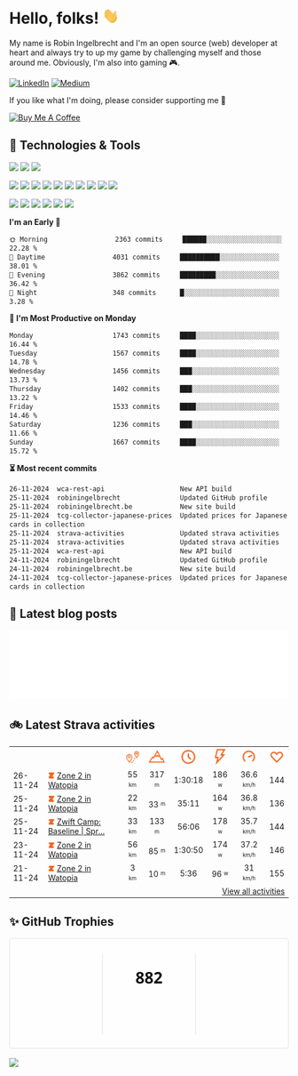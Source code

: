 # Hello, folks! <img src="https://raw.githubusercontent.com/robiningelbrecht/robiningelbrecht/master/wave.gif" width="30">
 
My name is Robin Ingelbrecht and I'm an open source (web) developer at heart and always try to up my game by challenging myself and those around me.
Obviously, I'm also into gaming 🎮.

[![LinkedIn](https://img.shields.io/badge/LinkedIn-0D61B8?style=flat&logo=linkedin&logoColor=white&color=0D61B8)](https://linkedin.com/in/robin-ingelbrecht) 
[![Medium](https://img.shields.io/badge/Medium-2bbc8a?style=flat&logo=medium&logoColor=white&color=2bbc8a)](https://ingelbrechtrobin.medium.com/) 

If you like what I'm doing, please consider supporting me 🙏

<a href="https://www.buymeacoffee.com/ingelbrecht" target="_blank"><img src="https://cdn.buymeacoffee.com/buttons/v2/default-yellow.png" alt="Buy Me A Coffee" style="height: 40px !important;" ></a>

## :wrench: Technologies & Tools
![](https://img.shields.io/badge/OS-Linux-informational?style=flat&logo=linux&logoColor=white&color=2bbc8a)
![](https://img.shields.io/badge/OS-Macos-informational?style=flat&logo=macos&logoColor=white&color=2bbc8a)
![](https://img.shields.io/badge/Editor-phpstorm-informational?style=flat&logo=phpstorm&logoColor=white&color=2bbc8a)

![](https://img.shields.io/badge/Code-Php-informational?style=flat&logo=php&logoColor=white&color=2bbc8a)
![](https://img.shields.io/badge/Framework-Symfony-informational?style=flat&logo=symfony&logoColor=white&color=2bbc8a)
![](https://img.shields.io/badge/Framework-Drupal-informational?style=flat&logo=drupal&logoColor=white&color=2bbc8a)
![](https://img.shields.io/badge/Framework-Laravel-informational?style=flat&logo=laravel&logoColor=white&color=2bbc8a)
![](https://img.shields.io/badge/Code-Python-informational?style=flat&logo=python&logoColor=white&color=2bbc8a)
![](https://img.shields.io/badge/Code-JavaScript-informational?style=flat&logo=javascript&logoColor=white&color=2bbc8a)
![](https://img.shields.io/badge/Code-css3-informational?style=flat&logo=css3&logoColor=white&color=2bbc8a)
![](https://img.shields.io/badge/Code-html5-informational?style=flat&logo=html5&logoColor=white&color=2bbc8a)
![](https://img.shields.io/badge/Code-chart.js-informational?style=flat&logo=chartdotjs&logoColor=white&color=2bbc8a)
![](https://img.shields.io/badge/Shell-Bash-informational?style=flat&logo=gnu-bash&logoColor=white&color=2bbc8a)

![](https://img.shields.io/badge/Tools-MySQL-informational?style=flat&logo=mysql&logoColor=white&color=2bbc8a)
![](https://img.shields.io/badge/Tools-MariaDB-informational?style=flat&logo=mariadb&logoColor=white&color=2bbc8a)
![](https://img.shields.io/badge/Tools-RabbitMQ-informational?style=flat&logo=rabbitmq&logoColor=white&color=2bbc8a)
![](https://img.shields.io/badge/Tools-Redis-informational?style=flat&logo=redis&logoColor=white&color=2bbc8a)
![](https://img.shields.io/badge/Devops-Docker-informational?style=flat&logo=docker&logoColor=white&color=2bbc8a)
![](https://img.shields.io/badge/GitHub-continuous%20integration-informational?style=flat&logo=github%20actions&logoColor=white&color=2bbc8a)

<!--START_SECTION:commits-per-day-time-->
**I&#039;m an Early 🐤**

```text
🌞 Morning                 2363 commits     ██████░░░░░░░░░░░░░░░░░░░   22.28 %
🌆 Daytime                 4031 commits     ██████████░░░░░░░░░░░░░░░   38.01 %
🌃 Evening                 3862 commits     █████████░░░░░░░░░░░░░░░░   36.42 %
🌙 Night                   348 commits      █░░░░░░░░░░░░░░░░░░░░░░░░   3.28 %
```
<!--END_SECTION:commits-per-day-time-->

<!--START_SECTION:commits-per-weekday-->
**📅 I&#039;m Most Productive on Monday**

```text
Monday                    1743 commits     ████░░░░░░░░░░░░░░░░░░░░░   16.44 %
Tuesday                   1567 commits     ████░░░░░░░░░░░░░░░░░░░░░   14.78 %
Wednesday                 1456 commits     ███░░░░░░░░░░░░░░░░░░░░░░   13.73 %
Thursday                  1402 commits     ███░░░░░░░░░░░░░░░░░░░░░░   13.22 %
Friday                    1533 commits     ████░░░░░░░░░░░░░░░░░░░░░   14.46 %
Saturday                  1236 commits     ███░░░░░░░░░░░░░░░░░░░░░░   11.66 %
Sunday                    1667 commits     ████░░░░░░░░░░░░░░░░░░░░░   15.72 %
```
<!--END_SECTION:commits-per-weekday-->

<!--START_SECTION:most-recent-commits-->
**⏳ Most recent commits**
                                        
```text
26-11-2024  wca-rest-api                   New API build
25-11-2024  robiningelbrecht               Updated GitHub profile
25-11-2024  robiningelbrecht.be            New site build
25-11-2024  tcg-collector-japanese-prices  Updated prices for Japanese cards in collection
25-11-2024  strava-activities              Updated strava activities
25-11-2024  strava-activities              Updated strava activities
25-11-2024  wca-rest-api                   New API build
24-11-2024  robiningelbrecht               Updated GitHub profile
24-11-2024  robiningelbrecht.be            New site build
24-11-2024  tcg-collector-japanese-prices  Updated prices for Japanese cards in collection
```
<!--END_SECTION:most-recent-commits-->

## :pencil: Latest blog posts

<a target="_blank" href="https://ingelbrechtrobin.medium.com/"><img src="assets/medium-blog-posts.svg" /></a>

## :bike: Latest Strava activities

<!--START_SECTION:strava-activities-->
<table>
    <tr>
        <th></th>
        <th></th>
        <th align="center"><img src="https://raw.githubusercontent.com/robiningelbrecht/strava-activities/master/public/distance.svg" width="30" alt="distance" title="distance"/></th>
        <th align="center"><img src="https://raw.githubusercontent.com/robiningelbrecht/strava-activities/master/public/elevation.svg" width="30" alt="elevation" title="elevation"/></th>
        <th align="center"><img src="https://raw.githubusercontent.com/robiningelbrecht/strava-activities/master/public/time.svg" width="30" alt="time" title="time"/></th>
        <th align="center"><img src="https://raw.githubusercontent.com/robiningelbrecht/strava-activities/master/public/average-watt.svg" width="30" alt="average watts" title="average watts"/></th>
        <th align="center"><img src="https://raw.githubusercontent.com/robiningelbrecht/strava-activities/master/public/average-speed.svg" width="30" alt="average speed" title="average speed"/></th>
        <th align="center"><img src="https://raw.githubusercontent.com/robiningelbrecht/strava-activities/master/public/heart-rate.svg" width="30" alt="average heart rate" title="average heart rate"/></th>
    </tr>
            <tr>
            <td>26-11-24</td>
            <td>
                                <img src="https://raw.githubusercontent.com/robiningelbrecht/strava-activities/master/public/activity-virtual-ride-zwift.svg" width="12" alt="Zone 2 in Watopia" title="Zone 2 in Watopia"/>
<a href="https://www.strava.com/activities/12988585571" title="Kcal: 962 | Gear: None ">Zone 2 in Watopia</a>
            </td>
            <td align="center">55 <sup><sub>km</sub></sup></td>
            <td align="center">317 <sup><sub>m</sub></sup></td>
            <td align="center">1:30:18</td>
            <td align="center">186 <sup><sub>w</sub></sup></td>
            <td align="center">36.6 <sup><sub>km/h</sub></sup></td>
            <td align="center">144</td>
        </tr>
            <tr>
            <td>25-11-24</td>
            <td>
                                <img src="https://raw.githubusercontent.com/robiningelbrecht/strava-activities/master/public/activity-virtual-ride-zwift.svg" width="12" alt="Zone 2 in Watopia" title="Zone 2 in Watopia"/>
<a href="https://www.strava.com/activities/12981255655" title="Kcal: 330 | Gear: None ">Zone 2 in Watopia</a>
            </td>
            <td align="center">22 <sup><sub>km</sub></sup></td>
            <td align="center">33 <sup><sub>m</sub></sup></td>
            <td align="center">35:11</td>
            <td align="center">164 <sup><sub>w</sub></sup></td>
            <td align="center">36.8 <sup><sub>km/h</sub></sup></td>
            <td align="center">136</td>
        </tr>
            <tr>
            <td>25-11-24</td>
            <td>
                                <img src="https://raw.githubusercontent.com/robiningelbrecht/strava-activities/master/public/activity-virtual-ride-zwift.svg" width="12" alt="Zwift Camp: Baseline | Sprint Booster in Watopia" title="Zwift Camp: Baseline | Sprint Booster in Watopia"/>
<a href="https://www.strava.com/activities/12980997614" title="Kcal: 572 | Gear: None ">Zwift Camp: Baseline | Spr...</a>
            </td>
            <td align="center">33 <sup><sub>km</sub></sup></td>
            <td align="center">133 <sup><sub>m</sub></sup></td>
            <td align="center">56:06</td>
            <td align="center">178 <sup><sub>w</sub></sup></td>
            <td align="center">35.7 <sup><sub>km/h</sub></sup></td>
            <td align="center">144</td>
        </tr>
            <tr>
            <td>23-11-24</td>
            <td>
                                <img src="https://raw.githubusercontent.com/robiningelbrecht/strava-activities/master/public/activity-virtual-ride-zwift.svg" width="12" alt="Zone 2 in Watopia" title="Zone 2 in Watopia"/>
<a href="https://www.strava.com/activities/12964102441" title="Kcal: 904 | Gear: None ">Zone 2 in Watopia</a>
            </td>
            <td align="center">56 <sup><sub>km</sub></sup></td>
            <td align="center">85 <sup><sub>m</sub></sup></td>
            <td align="center">1:30:50</td>
            <td align="center">174 <sup><sub>w</sub></sup></td>
            <td align="center">37.2 <sup><sub>km/h</sub></sup></td>
            <td align="center">146</td>
        </tr>
            <tr>
            <td>21-11-24</td>
            <td>
                                <img src="https://raw.githubusercontent.com/robiningelbrecht/strava-activities/master/public/activity-virtual-ride-zwift.svg" width="12" alt="Zone 2 in Watopia" title="Zone 2 in Watopia"/>
<a href="https://www.strava.com/activities/12952808535" title="Kcal: 30 | Gear: None ">Zone 2 in Watopia</a>
            </td>
            <td align="center">3 <sup><sub>km</sub></sup></td>
            <td align="center">10 <sup><sub>m</sub></sup></td>
            <td align="center">5:36</td>
            <td align="center">96 <sup><sub>w</sub></sup></td>
            <td align="center">31 <sup><sub>km/h</sub></sup></td>
            <td align="center">155</td>
        </tr>
                <tr>
            <td colspan="8" align="right"><a href="https://github.com/robiningelbrecht/strava-activities#activities">View all activities</a></td>
        </tr>
    </table>

<!--END_SECTION:strava-activities-->

 ## :sparkles: GitHub Trophies

<img src="assets/github-streak-stats.svg"  alt="Robin Ingelbrecht's streak stats"/>

![](https://github-profile-trophy.vercel.app/?username=robiningelbrecht&theme=chalk&no-frame=false&no-bg=true&margin-w=4)
